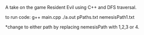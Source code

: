 A take on the game Resident Evil using C++ and DFS traversal.

to run code:
g++ main.cpp
./a.out pPaths.txt nemesisPath1.txt

*change to either path by replacing nemesisPath with 1,2,3 or 4.

